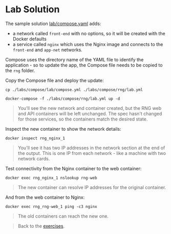 # Lab Solution

The sample solution [lab/compose.yaml](./lab/compose.yml) adds:

- a network called `front-end` with no options, so it will be created with the Docker defaults
- a service called `nginx` which uses the Nginx image and connects to the `front-end` and `app-net` networks.

Compose uses the directory name of the YAML file to identify the application - so to update the app, the Compose file needs to be copied to the `rng` folder.

Copy the Compose file and deploy the update:

```
cp ./labs/compose/lab/compose.yml ./labs/compose/rng/lab.yml

docker-compose -f ./labs/compose/rng/lab.yml up -d
```

> You'll see the new network and container created, but the RNG web and API containers will be left unchanged. The spec hasn't changed for those services, so the containers match the desired state.

Inspect the new container to show the network details:

```
docker inspect rng_nginx_1
```

> You'll see it has two IP addresses in the network section at the end of the output. This is one IP from each network - like a machine with two network cards.

Test connectivity from the Nginx container to the web container:

```
docker exec rng_nginx_1 nslookup rng-web
```

> The new container can resolve IP addresses for the original container.


And from the web container to Nginx:

```
docker exec rng_rng-web_1 ping -c3 nginx
```

> The old containers can reach the new one.

> Back to the [exercises](README.md).